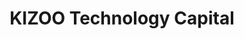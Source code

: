 ---
layout: firm_page
title: "KIZOO Technology Capital"
id: "kizoo.com"
permalink: "/kizootechnologycapitalkizoo.com/"
website: "https://kizoo.com"
offices: "Karlsruhe (Germany)"
investment_stages: "Seed, Series A"
portfolio_companies: "Reservoir Neuroscience, Cyclarity, Elastrin, Revel, MoglingBio, Cellvie, Staffbase, Mambu, MOQO, Babbel"
portfolio_link: ""
investment_markets: "Biotechnology, Internet, SaaS"
founded_year: "1999"
description: "Kizoo is a technology investor focused on breakthrough technologies with global impact. They have a strong background in internet and SaaS, but currently concentrate on rejuvenation biotech and have invested in numerous companies in these fields."
linkedin: "https://www.linkedin.com/company/kizoo/"
twitter: "https://twitter.com/Kizoo"
instagram: ""
team_page: ""
investor_type: "Venture Capital"
crunchbase: "https://www.crunchbase.com/organization/kizoo"
pitchbook: "https://pitchbook.com/profiles/investor/56631-16"

# SEO Optimization
meta_title: "KIZOO Technology Capital - VC Firm - projectstartups.com"
meta_description: "KIZOO Technology Capital, Kizoo is a technology investor focused on breakthrough technologies with global impact. They have a strong background in internet and SaaS, but curren..."
meta_keywords: "KIZOO Technology Capital, Biotechnology, Internet, SaaS, VC firm, venture capital, startup investor, projectstartups.com"
canonical_url: "https://vc.projectstartups.com/kizootechnologycapitalkizoo.com/"
---